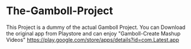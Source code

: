# The-Gamboll-Project
This Project is a dummy of the actual Gamboll Project. You can Download the original app from Playstore and can enjoy "Gamboll-Create Mashup Videos"
https://play.google.com/store/apps/details?id=com.Latest.app

